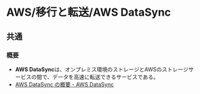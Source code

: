 # AWS/移行と転送/AWS DataSync

## 共通

### 概要

- **AWS DataSync**は、オンプレミス環境のストレージとAWSのストレージサービスの間で、データを高速に転送できるサービスである。
- [AWS DataSync の概要 - AWS DataSync](https://docs.aws.amazon.com/ja_jp/datasync/latest/userguide/what-is-datasync.html)
